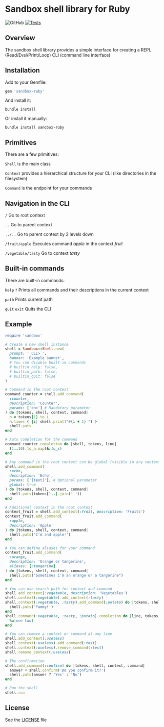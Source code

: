 # Sandbox shell library for Ruby

![GitHub](https://img.shields.io/github/license/animotto/sandbox-ruby)
[![Tests](https://github.com/animotto/sandbox-ruby/actions/workflows/tests.yml/badge.svg)](https://github.com/animotto/sandbox-ruby/actions/workflows/tests.yml)

## Overview

The sandbox shell library provides a simple interface for creating a REPL (Read/Eval/Print/Loop) CLI (command line interface)

## Installation

Add to your Gemfile:

```ruby
gem 'sandbox-ruby'
```

And install it:

```console
bundle install
```

Or install it manually:

```console
bundle install sandbox-ruby
```

## Primitives

There are a few primitives:

`Shell` is the main class

`Context` provides a hierarchical structure for your CLI (like directories in the filesystem)

`Command` is the endpoint for your commands

## Navigation in the CLI

`/` Go to root context

`..` Go to parent context

`../..` Go to parent context by 2 levels down

`/fruit/apple` Executes command *apple* in the context *fruit*

`/vegetable/tasty` Go to context *tasty*

## Built-in commands

There are built-in commands:

`help` `?` Prints all commands and their descriptions in the current context

`path` Prints current path

`quit` `exit` Quits the CLI

## Example

```ruby
require 'sandbox'

# Create a new shell instance
shell = Sandbox::Shell.new(
  prompt: ' CLI> ',
  banner: 'Example banner',
  # You can disable built-in commands
  # builtin_help: false,
  # builtin_path: false,
  # builtin_quit: false
)

# Command in the root context
command_counter = shell.add_command(
  :counter,
  description: 'Counter',
  params: ['<n>'] # Mandatory parameter
) do |tokens, shell, context, command|
  n = tokens[1].to_i
  n.times { |i| shell.print("#{i + 1} ") }
  shell.puts
end

# Auto completion for the command
command_counter.completion do |shell, tokens, line|
  (1..10).to_a.map(&:to_s)
end

# Any command in the root context can be global (visible in any context)
shell.add_command(
  :echo,
  description: 'Echo',
  params: ['[text]'], # Optional parameter
  global: true
) do |tokens, shell, context, command|
  shell.puts(tokens[1..].join(' '))
end

# Additional context in the root context
context_fruit = shell.add_context(:fruit, description: 'Fruits')
context_fruit.add_command(
  :apple,
  description: 'Apple'
) do |tokens, shell, context, command|
  shell.puts("I'm and apple!")
end

# You can define aliases for your command
context_fruit.add_command(
  :orange,
  description: 'Orange or tangerine',
  aliases: [:tangerine]
) do |tokens, shell, context, command|
  shell.puts("Sometimes i'm an orange or a tangerine")
end

# You can use search path for context and command
shell.add_context(:vegetable, description: 'Vegetables')
shell.context(:vegetable).add_context(:tasty)
shell.context(:vegetable, :tasty).add_command(:potato) do |tokens, shell, context, command|
  shell.puts('Yammy!')
end
shell.command(:vegetable, :tasty, :potato).completion do |line, tokens, shell, context, command|
  %w[one two]
end

# You can remove a context or command at any time
shell.add_context(:useless)
shell.context(:useless).add_command(:test)
shell.context(:useless).remove_command(:test)
shell.remove_context(:useless)

# The confirmation
shell.add_command(:confirm) do |tokens, shell, context, command|
  answer = shell.confirm('Do you confirm it?')
  shell.puts(answer ? 'Yes' : 'No')
end

# Run the shell
shell.run
```
## License

See the [LICENSE](LICENSE) file

